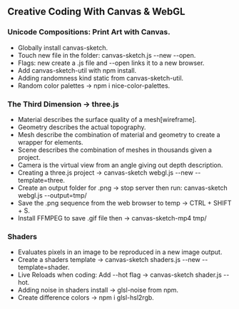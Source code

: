 ## Creative Coding With Canvas & WebGL
### Unicode Compositions: Print Art with Canvas.
- Globally install canvas-sketch.
- Touch new file in the folder: canvas-sketch.js --new --open.
- Flags: new create a .js file and  --open links it to a new browser.
- Add canvas-sketch-util with npm install.
- Adding randomness kind static from canvas-sketch-util.
- Random color palettes -> npm i nice-color-palettes.
### The Third Dimension -> three.js
- Material describes the surface quality of a mesh[wireframe].
- Geometry describes the actual topography.
- Mesh describe the combination of material and geometry to create a wrapper for elements.
- Scene describes the combination of meshes in thousands given a project.
- Camera is the virtual view from an angle giving out depth description. 
- Creating a three.js project -> canvas-sketch webgl.js --new --template=three.
- Create an output folder for .png -> stop server then run: canvas-sketch webgl.js --output=tmp/
- Save the .png sequence from the web browser to temp -> CTRL + SHIFT + S.
- Install FFMPEG to save .gif file then -> canvas-sketch-mp4 tmp/
### Shaders
- Evaluates pixels in an image to be reproduced in a new image output.
- Create a shaders template -> canvas-sketch shaders.js --new --template=shader.
- Live Reloads when coding: Add --hot flag -> canvas-sketch shader.js --hot.
- Adding noise in shaders install -> glsl-noise from npm.
- Create difference colors -> npm i glsl-hsl2rgb.